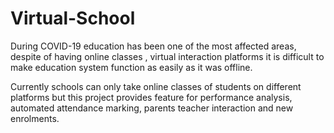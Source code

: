 # Virtual-School
During COVID-19 education has been one of the most affected areas, despite of having online classes , virtual interaction platforms it is difficult to make education system function as easily as it was offline. 

Currently schools can only take online classes of students on different platforms but this project provides feature for performance analysis, automated attendance marking, parents teacher interaction and new enrolments.
